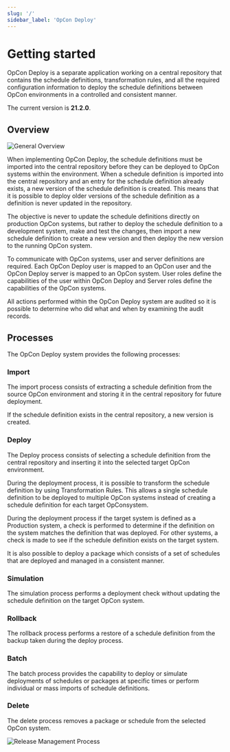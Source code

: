 ```yaml
---
slug: '/'
sidebar_label: 'OpCon Deploy'
---
```


# Getting started

OpCon Deploy is a separate application working on a central repository that contains the schedule definitions, transformation rules, and all the required configuration information to deploy the schedule definitions between OpCon environments in a controlled and consistent manner.

The current version is **21.2.0**.

## Overview

![General Overview](/img/deploy-general-overview.png)

When implementing OpCon Deploy, the schedule definitions must be imported into the central repository before they can be deployed to OpCon systems within the environment. When a schedule definition is imported into the central repository and an entry for the schedule definition already exists, a new version of the schedule definition is created. This means that it is possible to deploy older versions of the schedule definition as a definition is never updated in the repository.

The objective is never to update the schedule definitions directly on production OpCon systems, but rather to deploy the schedule definition to a development system, make and test the changes, then import a new schedule definition to create a new version and then deploy the new version to the running OpCon system.

To communicate with OpCon systems, user and server definitions are required. Each OpCon Deploy user is mapped to an OpCon user and the OpCon Deploy server is mapped to an OpCon system. User roles define the capabilities of the user within OpCon Deploy and Server roles define the capabilities of the OpCon systems.

All actions performed within the OpCon Deploy system are audited so it is possible to determine who did what and when by examining the audit records.

## Processes

The OpCon Deploy system provides the following processes:

### Import

The import process consists of extracting a schedule definition from the source OpCon environment and storing it in the central repository for future deployment.

If the schedule definition exists in the central repository, a new version is created.

### Deploy

The Deploy process consists of selecting a schedule definition from the central repository and inserting it into the selected target OpCon environment.

During the deployment process, it is possible to transform the schedule definition by using Transformation Rules. This allows a single schedule definition to be deployed to multiple OpCon systems instead of creating a schedule definition for each target OpConsystem.

During the deployment process if the target system is defined as a Production system, a check is performed to determine if the definition on the system matches the definition that was deployed. For other systems, a check is made to see if the schedule definition exists on the target system.

It is also possible to deploy a package which consists of a set of schedules that are deployed and managed in a consistent manner.

### Simulation

The simulation process performs a deployment check without updating the schedule definition on the target OpCon system.

### Rollback

The rollback process performs a restore of a schedule definition from the backup taken during the deploy process.

### Batch

The batch process provides the capability to deploy or simulate deployments of schedules or packages at specific times or perform individual or mass imports of schedule definitions.

### Delete

The delete process removes a package or schedule from the selected OpCon system.

![Release Management Process](/img/release-management-process.png)

